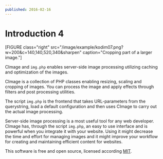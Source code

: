 ```yaml
---
published: 2016-02-16
---
```

Introduction 4
===================================

[FIGURE class="right" src="/image/example/kodim07.png?w=200&c=140,140,520,340&sharpen" caption="Cropping part of a larger image."]

CImage and `img.php` enables server-side image processing utilizing caching and optimization of the images.

CImage is a collection of PHP classes enabling resizing, scaling and cropping of images. You can process the image and apply effects through filters and post processing utilities.

The script `img.php` is the frontend that takes URL-parameters from the querystring, load a default configuration and then uses CImage to carry out the actual image processing.

Server-side image processing is a most useful tool for any web developer. CImage has, through the script `img.php`, an easy to use interface and is powerful when you integrate it with your website. Using it might decrease the time and effort for managing images and it might improve your workflow for creating and maintaining efficient content for websites.

This software is free and open source, licensed according [MIT](https://github.com/mosbth/cimage/blob/master/LICENSE.txt).

